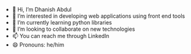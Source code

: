 - 👋 Hi, I’m Dhanish Abdul
- 👀 I’m interested in developing web applications using front end tools
- 🌱 I’m currently learning python libraries
- 💞️ I’m looking to collaborate on new technologies
- 📫 You can reach me through Linkedln
- 😄 Pronouns: he/him

<!---
dhanish03/dhanish03 is a ✨ special ✨ repository because its `README.md` (this file) appears on your GitHub profile.
You can click the Preview link to take a look at your changes.
--->
